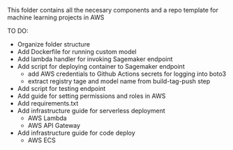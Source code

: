 This folder contains all the necesary components and a repo template for machine learning projects in AWS

TO DO:
- Organize folder structure
- Add Dockerfile for running custom model
- Add lambda handler for invoking Sagemaker endpoint
- Add script for deploying container to Sagemaker endpoint
    - add AWS credentials to Github Actions secrets for logging into boto3
    - extract registry tage and model name from build-tag-push step
- Add script for testing endpoint
- Add guide for setting permissions and roles in AWS
- Add requirements.txt
- Add infrastructure guide for serverless deployment
    - AWS Lambda
    - AWS API Gateway
- Add infrastructure guide for code deploy
    - AWS ECS